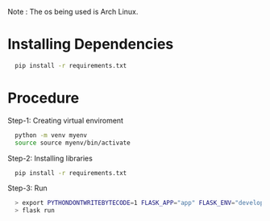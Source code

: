 
Note : The os being used is Arch Linux.

# Installing Dependencies
  ```bash
    pip install -r requirements.txt
  ```
  
# Procedure
Step-1: Creating virtual enviroment
  ```bash
    python -m venv myenv
    source source myenv/bin/activate
  ```

Step-2: Installing libraries
  ```bash
    pip install -r requirements.txt
  ```

Step-3: Run
```bash
  > export PYTHONDONTWRITEBYTECODE=1 FLASK_APP="app" FLASK_ENV="development"
  > flask run
```

